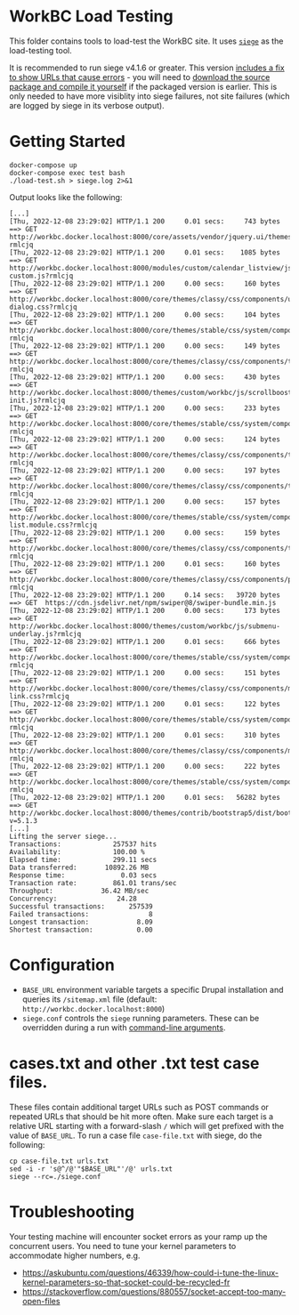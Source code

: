 WorkBC Load Testing
===================

This folder contains tools to load-test the WorkBC site. It uses [`siege`](https://github.com/JoeDog/siege) as the load-testing tool.

It is recommended to run siege v4.1.6 or greater. This version [includes a fix to show URLs that cause errors](https://github.com/JoeDog/siege/issues/216) - you will need to [download the source package and compile it yourself](https://download.joedog.org/siege/) if the packaged version is earlier. This is only needed to have more visiblity into siege failures, not site failures (which are logged by siege in its verbose output).

# Getting Started
```
docker-compose up
docker-compose exec test bash
./load-test.sh > siege.log 2>&1
```

Output looks like the following:
```
[...]
[Thu, 2022-12-08 23:29:02] HTTP/1.1 200     0.01 secs:     743 bytes ==> GET  http://workbc.docker.localhost:8000/core/assets/vendor/jquery.ui/themes/base/core.css?rmlcjq
[Thu, 2022-12-08 23:29:02] HTTP/1.1 200     0.01 secs:    1085 bytes ==> GET  http://workbc.docker.localhost:8000/modules/custom/calendar_listview/js/cv-custom.js?rmlcjq
[Thu, 2022-12-08 23:29:02] HTTP/1.1 200     0.00 secs:     160 bytes ==> GET  http://workbc.docker.localhost:8000/core/themes/classy/css/components/ui-dialog.css?rmlcjq
[Thu, 2022-12-08 23:29:02] HTTP/1.1 200     0.00 secs:     104 bytes ==> GET  http://workbc.docker.localhost:8000/core/themes/stable/css/system/components/nowrap.module.css?rmlcjq
[Thu, 2022-12-08 23:29:02] HTTP/1.1 200     0.00 secs:     149 bytes ==> GET  http://workbc.docker.localhost:8000/core/themes/classy/css/components/textarea.css?rmlcjq
[Thu, 2022-12-08 23:29:02] HTTP/1.1 200     0.00 secs:     430 bytes ==> GET  http://workbc.docker.localhost:8000/themes/custom/workbc/js/scrollbooster-init.js?rmlcjq
[Thu, 2022-12-08 23:29:02] HTTP/1.1 200     0.00 secs:     233 bytes ==> GET  http://workbc.docker.localhost:8000/core/themes/stable/css/system/components/js.module.css?rmlcjq
[Thu, 2022-12-08 23:29:02] HTTP/1.1 200     0.00 secs:     124 bytes ==> GET  http://workbc.docker.localhost:8000/core/themes/classy/css/components/tablesort.css?rmlcjq
[Thu, 2022-12-08 23:29:02] HTTP/1.1 200     0.00 secs:     197 bytes ==> GET  http://workbc.docker.localhost:8000/core/themes/classy/css/components/tableselect.css?rmlcjq
[Thu, 2022-12-08 23:29:02] HTTP/1.1 200     0.00 secs:     157 bytes ==> GET  http://workbc.docker.localhost:8000/core/themes/stable/css/system/components/item-list.module.css?rmlcjq
[Thu, 2022-12-08 23:29:02] HTTP/1.1 200     0.00 secs:     159 bytes ==> GET  http://workbc.docker.localhost:8000/core/themes/classy/css/components/tabledrag.css?rmlcjq
[Thu, 2022-12-08 23:29:02] HTTP/1.1 200     0.01 secs:     160 bytes ==> GET  http://workbc.docker.localhost:8000/core/themes/classy/css/components/pager.css?rmlcjq
[Thu, 2022-12-08 23:29:02] HTTP/1.1 200     0.14 secs:   39720 bytes ==> GET  https://cdn.jsdelivr.net/npm/swiper@8/swiper-bundle.min.js
[Thu, 2022-12-08 23:29:02] HTTP/1.1 200     0.00 secs:     173 bytes ==> GET  http://workbc.docker.localhost:8000/themes/custom/workbc/js/submenu-underlay.js?rmlcjq
[Thu, 2022-12-08 23:29:02] HTTP/1.1 200     0.01 secs:     666 bytes ==> GET  http://workbc.docker.localhost:8000/core/themes/stable/css/system/components/hidden.module.css?rmlcjq
[Thu, 2022-12-08 23:29:02] HTTP/1.1 200     0.00 secs:     151 bytes ==> GET  http://workbc.docker.localhost:8000/core/themes/classy/css/components/more-link.css?rmlcjq
[Thu, 2022-12-08 23:29:02] HTTP/1.1 200     0.01 secs:     122 bytes ==> GET  http://workbc.docker.localhost:8000/core/themes/stable/css/system/components/details.module.css?rmlcjq
[Thu, 2022-12-08 23:29:02] HTTP/1.1 200     0.01 secs:     310 bytes ==> GET  http://workbc.docker.localhost:8000/core/themes/classy/css/components/menu.css?rmlcjq
[Thu, 2022-12-08 23:29:02] HTTP/1.1 200     0.00 secs:     222 bytes ==> GET  http://workbc.docker.localhost:8000/core/themes/stable/css/system/components/clearfix.module.css?rmlcjq
[Thu, 2022-12-08 23:29:02] HTTP/1.1 200     0.01 secs:   56282 bytes ==> GET  http://workbc.docker.localhost:8000/themes/contrib/bootstrap5/dist/bootstrap/5.1.3/dist/js/bootstrap.bundle.js?v=5.1.3
[...]
Lifting the server siege...
Transactions:		      257537 hits
Availability:		      100.00 %
Elapsed time:		      299.11 secs
Data transferred:	    10892.26 MB
Response time:		        0.03 secs
Transaction rate:	      861.01 trans/sec
Throughput:		       36.42 MB/sec
Concurrency:		       24.28
Successful transactions:      257539
Failed transactions:	           8
Longest transaction:	        8.09
Shortest transaction:	        0.00
```

# Configuration
- `BASE_URL` environment variable targets a specific Drupal installation and queries its `/sitemap.xml` file (default: `http://workbc.docker.localhost:8000`)
- `siege.conf` controls the `siege` running parameters. These can be overridden during a run with [command-line arguments](https://manpages.ubuntu.com/manpages/bionic/man1/siege.1.html).

# cases.txt and other .txt test case files.
These files contain additional target URLs such as POST commands or repeated URLs that should be hit more often. Make sure each target is a relative URL starting with a forward-slash `/` which will get prefixed with the value of `BASE_URL`. To run a case file `case-file.txt` with siege, do the following:
```
cp case-file.txt urls.txt
sed -i -r 's@^/@'"$BASE_URL"'/@' urls.txt
siege --rc=./siege.conf
```
# Troubleshooting
Your testing machine will encounter socket errors as your ramp up the concurrent users. You need to tune your kernel parameters to accommodate higher numbers, e.g.
- https://askubuntu.com/questions/46339/how-could-i-tune-the-linux-kernel-parameters-so-that-socket-could-be-recycled-fr
- https://stackoverflow.com/questions/880557/socket-accept-too-many-open-files
